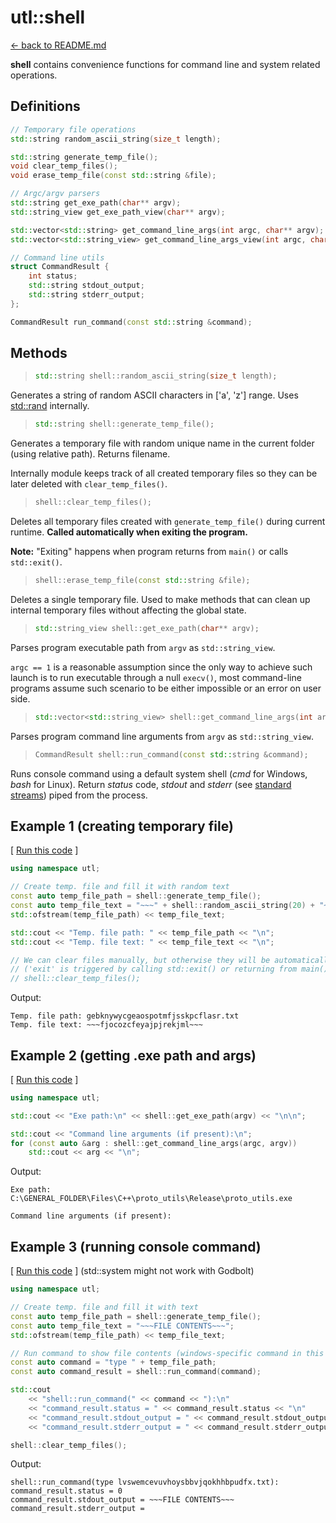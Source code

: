 


# utl::shell

[<- back to README.md](https://github.com/DmitriBogdanov/prototyping_utils/tree/master)

**shell** contains convenience functions for command line and system related operations.

## Definitions
```cpp
// Temporary file operations
std::string random_ascii_string(size_t length);

std::string generate_temp_file();
void clear_temp_files();
void erase_temp_file(const std::string &file);

// Argc/argv parsers
std::string get_exe_path(char** argv);
std::string_view get_exe_path_view(char** argv);

std::vector<std::string> get_command_line_args(int argc, char** argv);
std::vector<std::string_view> get_command_line_args_view(int argc, char** argv);

// Command line utils
struct CommandResult {
	int status;
	std::string stdout_output;
	std::string stderr_output;
};

CommandResult run_command(const std::string &command);
```

## Methods
> ```cpp
> std::string shell::random_ascii_string(size_t length);
> ```

Generates a string of random ASCII characters in ['a', 'z'] range. Uses [std::rand](https://en.cppreference.com/w/cpp/numeric/random/rand) internally.

> ```cpp
> std::string shell::generate_temp_file();
> ```

Generates a temporary file with random unique name in the current folder (using relative path). Returns filename.

Internally module keeps track of all created temporary files so they can be later deleted with `clear_temp_files()`.

> ```cpp
> shell::clear_temp_files();
> ```

Deletes all temporary files created with `generate_temp_file()` during current runtime. **Called automatically when exiting the program.**

**Note:** "Exiting" happens when program returns from `main()` or calls `std::exit()`.

> ```cpp
> shell::erase_temp_file(const std::string &file);
> ```

Deletes a single temporary file. Used to make methods that can clean up internal temporary files without affecting the global state.

> ```cpp
> std::string_view shell::get_exe_path(char** argv);
> ```

Parses program executable path from `argv` as `std::string_view`.

`argc == 1` is a reasonable assumption since the only way to achieve such launch is to run executable through a null `execv()`, most command-line programs assume such scenario to be either impossible or an error on user side.

> ```cpp
> std::vector<std::string_view> shell::get_command_line_args(int argc, char** argv);
> ```

Parses program command line arguments from `argv` as `std::string_view`.

> ```cpp
> CommandResult shell::run_command(const std::string &command);
> ```

Runs console command using a default system shell (*cmd* for Windows, *bash* for Linux). Return *status* code, *stdout* and *stderr* (see [standard streams](https://en.wikipedia.org/wiki/Standard_streams)) piped from the process.

## Example 1 (creating temporary file)

[ [Run this code](https://godbolt.org/#g:!((g:!((g:!((h:codeEditor,i:(filename:'1',fontScale:14,fontUsePx:'0',j:1,lang:c%2B%2B,selection:(endColumn:14,endLineNumber:16,positionColumn:14,positionLineNumber:16,selectionStartColumn:14,selectionStartLineNumber:16,startColumn:14,startLineNumber:16),source:'%23include+%3Chttps://raw.githubusercontent.com/DmitriBogdanov/prototyping_utils/master/source/proto_utils.hpp%3E%0A%0Aint+main()+%7B%0A++++using+namespace+utl%3B%0A%0A++++//+Create+temp.+file+and+fill+it+with+random+text%0A++++const+auto+temp_file_path+%3D+shell::generate_temp_file()%3B%0A++++const+auto+temp_file_text+%3D+%22~~~%22+%2B+shell::random_ascii_string(20)+%2B+%22~~~%22%3B%0A++++std::ofstream(temp_file_path)+%3C%3C+temp_file_text%3B%0A%0A++++std::cout+%3C%3C+%22Temp.+file+path:+%22+%3C%3C+temp_file_path+%3C%3C+%22%5Cn%22%3B%0A++++std::cout+%3C%3C+%22Temp.+file+text:+%22+%3C%3C+temp_file_text+%3C%3C+%22%5Cn%22%3B%0A%0A++++shell::clear_temp_files()%3B%0A%0A++++return+0%3B%0A%7D%0A'),l:'5',n:'0',o:'C%2B%2B+source+%231',t:'0')),k:71.71783148269105,l:'4',n:'0',o:'',s:0,t:'0'),(g:!((g:!((h:compiler,i:(compiler:clang1600,filters:(b:'0',binary:'1',binaryObject:'1',commentOnly:'0',debugCalls:'1',demangle:'0',directives:'0',execute:'0',intel:'0',libraryCode:'0',trim:'1'),flagsViewOpen:'1',fontScale:14,fontUsePx:'0',j:1,lang:c%2B%2B,libs:!(),options:'-std%3Dc%2B%2B17+-O2',overrides:!(),selection:(endColumn:1,endLineNumber:1,positionColumn:1,positionLineNumber:1,selectionStartColumn:1,selectionStartLineNumber:1,startColumn:1,startLineNumber:1),source:1),l:'5',n:'0',o:'+x86-64+clang+16.0.0+(Editor+%231)',t:'0')),header:(),l:'4',m:50,n:'0',o:'',s:0,t:'0'),(g:!((h:output,i:(compilerName:'x86-64+clang+16.0.0',editorid:1,fontScale:14,fontUsePx:'0',j:1,wrap:'1'),l:'5',n:'0',o:'Output+of+x86-64+clang+16.0.0+(Compiler+%231)',t:'0')),k:46.69421860597116,l:'4',m:50,n:'0',o:'',s:0,t:'0')),k:28.282168517308946,l:'3',n:'0',o:'',t:'0')),l:'2',n:'0',o:'',t:'0')),version:4) ]
```cpp
using namespace utl;

// Create temp. file and fill it with random text
const auto temp_file_path = shell::generate_temp_file();
const auto temp_file_text = "~~~" + shell::random_ascii_string(20) + "~~~";
std::ofstream(temp_file_path) << temp_file_text;

std::cout << "Temp. file path: " << temp_file_path << "\n";
std::cout << "Temp. file text: " << temp_file_text << "\n";

// We can clear files manually, but otherwise they will be automatically cleared upon exit
// ('exit' is triggered by calling std::exit() or returning from main())
// shell::clear_temp_files();
```

Output:
```
Temp. file path: gebknywycgeaospotmfjsskpcflasr.txt
Temp. file text: ~~~fjocozcfeyajpjrekjml~~~
```

## Example 2 (getting .exe path and args)

[ [Run this code](https://godbolt.org/#g:!((g:!((g:!((h:codeEditor,i:(filename:'1',fontScale:14,fontUsePx:'0',j:1,lang:c%2B%2B,selection:(endColumn:14,endLineNumber:12,positionColumn:14,positionLineNumber:12,selectionStartColumn:14,selectionStartLineNumber:12,startColumn:14,startLineNumber:12),source:'%23include+%3Chttps://raw.githubusercontent.com/DmitriBogdanov/prototyping_utils/master/source/proto_utils.hpp%3E%0A%0Aint+main(int+argc,+char+**argv)+%7B%0A++++using+namespace+utl%3B%0A%0A++++std::cout+%3C%3C+%22Exe+path:%5Cn%22+%3C%3C+shell::get_exe_path(argv)+%3C%3C+%22%5Cn%5Cn%22%3B%0A%0A++++std::cout+%3C%3C+%22Command+line+arguments+(if+present):%5Cn%22%3B%0A++++for+(const+auto+%26arg+:+shell::get_command_line_args(argc,+argv))%0A++++++++std::cout+%3C%3C+arg+%3C%3C+%22%5Cn%22%3B%0A%0A++++return+0%3B%0A%7D%0A'),l:'5',n:'0',o:'C%2B%2B+source+%231',t:'0')),k:71.71783148269105,l:'4',n:'0',o:'',s:0,t:'0'),(g:!((g:!((h:compiler,i:(compiler:clang1600,filters:(b:'0',binary:'1',binaryObject:'1',commentOnly:'0',debugCalls:'1',demangle:'0',directives:'0',execute:'0',intel:'0',libraryCode:'0',trim:'1'),flagsViewOpen:'1',fontScale:14,fontUsePx:'0',j:1,lang:c%2B%2B,libs:!(),options:'-std%3Dc%2B%2B17+-O2',overrides:!(),selection:(endColumn:1,endLineNumber:1,positionColumn:1,positionLineNumber:1,selectionStartColumn:1,selectionStartLineNumber:1,startColumn:1,startLineNumber:1),source:1),l:'5',n:'0',o:'+x86-64+clang+16.0.0+(Editor+%231)',t:'0')),header:(),l:'4',m:50,n:'0',o:'',s:0,t:'0'),(g:!((h:output,i:(compilerName:'x86-64+clang+16.0.0',editorid:1,fontScale:14,fontUsePx:'0',j:1,wrap:'1'),l:'5',n:'0',o:'Output+of+x86-64+clang+16.0.0+(Compiler+%231)',t:'0')),k:46.69421860597116,l:'4',m:50,n:'0',o:'',s:0,t:'0')),k:28.282168517308946,l:'3',n:'0',o:'',t:'0')),l:'2',n:'0',o:'',t:'0')),version:4) ]
```cpp
using namespace utl;

std::cout << "Exe path:\n" << shell::get_exe_path(argv) << "\n\n";

std::cout << "Command line arguments (if present):\n";
for (const auto &arg : shell::get_command_line_args(argc, argv))
	std::cout << arg << "\n";
```

Output:
```
Exe path:
C:\GENERAL_FOLDER\Files\C++\proto_utils\Release\proto_utils.exe

Command line arguments (if present):

```

## Example 3 (running console command)

[ [Run this code](https://godbolt.org/#g:!((g:!((g:!((h:codeEditor,i:(filename:'1',fontScale:14,fontUsePx:'0',j:1,lang:c%2B%2B,selection:(endColumn:53,endLineNumber:9,positionColumn:53,positionLineNumber:9,selectionStartColumn:53,selectionStartLineNumber:9,startColumn:53,startLineNumber:9),source:'%23include+%3Chttps://raw.githubusercontent.com/DmitriBogdanov/prototyping_utils/master/source/proto_utils.hpp%3E%0A%0Aint+main(int+argc,+char+**argv)+%7B%0A++++using+namespace+utl%3B%0A%0A++++//+Create+temp.+file+and+fill+it+with+text%0A++++const+auto+temp_file_path+%3D+shell::generate_temp_file()%3B%0A++++const+auto+temp_file_text+%3D+%22~~~FILE+CONTENTS~~~%22%3B%0A++++std::ofstream(temp_file_path)+%3C%3C+temp_file_text%3B%0A%0A++++//+Run+command+to+show+file+contents+(does+not+work+in+godbolt)%0A++++const+auto+command+%3D+%22cat+%22+%2B+temp_file_path%3B%0A++++const+auto+command_result+%3D+shell::run_command(command)%3B%0A%0A++++std::cout%0A++++++++%3C%3C+%22shell::run_command(%22+%3C%3C+command+%3C%3C+%22):%5Cn%22%0A++++++++%3C%3C+%22command_result.status+%3D+%22+%3C%3C+command_result.status+%3C%3C+%22%5Cn%22%0A++++++++%3C%3C+%22command_result.stdout_output+%3D+%22+%3C%3C+command_result.stdout_output+%3C%3C+%22%5Cn%22%0A++++++++%3C%3C+%22command_result.stderr_output+%3D+%22+%3C%3C+command_result.stderr_output+%3C%3C+%22%5Cn%22%3B%0A%0A++++shell::clear_temp_files()%3B%0A%0A++++return+0%3B%0A%7D%0A'),l:'5',n:'0',o:'C%2B%2B+source+%231',t:'0')),k:71.71783148269105,l:'4',n:'0',o:'',s:0,t:'0'),(g:!((g:!((h:compiler,i:(compiler:clang1600,filters:(b:'0',binary:'1',binaryObject:'1',commentOnly:'0',debugCalls:'1',demangle:'0',directives:'0',execute:'0',intel:'0',libraryCode:'0',trim:'1'),flagsViewOpen:'1',fontScale:14,fontUsePx:'0',j:1,lang:c%2B%2B,libs:!(),options:'-std%3Dc%2B%2B17+-O2',overrides:!(),selection:(endColumn:1,endLineNumber:1,positionColumn:1,positionLineNumber:1,selectionStartColumn:1,selectionStartLineNumber:1,startColumn:1,startLineNumber:1),source:1),l:'5',n:'0',o:'+x86-64+clang+16.0.0+(Editor+%231)',t:'0')),header:(),l:'4',m:50,n:'0',o:'',s:0,t:'0'),(g:!((h:output,i:(compilerName:'x86-64+clang+16.0.0',editorid:1,fontScale:14,fontUsePx:'0',j:1,wrap:'1'),l:'5',n:'0',o:'Output+of+x86-64+clang+16.0.0+(Compiler+%231)',t:'0')),k:46.69421860597116,l:'4',m:50,n:'0',o:'',s:0,t:'0')),k:28.282168517308946,l:'3',n:'0',o:'',t:'0')),l:'2',n:'0',o:'',t:'0')),version:4) ] (std::system might not work with Godbolt)
```cpp
using namespace utl;

// Create temp. file and fill it with text
const auto temp_file_path = shell::generate_temp_file();
const auto temp_file_text = "~~~FILE CONTENTS~~~";
std::ofstream(temp_file_path) << temp_file_text;

// Run command to show file contents (windows-specific command in this example)
const auto command = "type " + temp_file_path;
const auto command_result = shell::run_command(command);

std::cout
	<< "shell::run_command(" << command << "):\n"
	<< "command_result.status = " << command_result.status << "\n"
	<< "command_result.stdout_output = " << command_result.stdout_output << "\n"
	<< "command_result.stderr_output = " << command_result.stderr_output << "\n";

shell::clear_temp_files();
```

Output:
```
shell::run_command(type lvswemcevuvhoysbbvjqokhhbpudfx.txt):
command_result.status = 0
command_result.stdout_output = ~~~FILE CONTENTS~~~
command_result.stderr_output =
```
